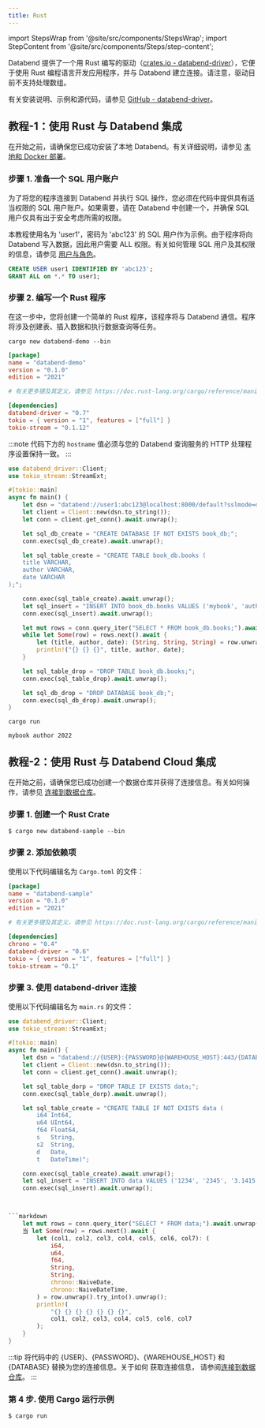 ```yaml
---
title: Rust
---
```


import StepsWrap from '@site/src/components/StepsWrap';
import StepContent from '@site/src/components/Steps/step-content';

Databend 提供了一个用 Rust 编写的驱动（[crates.io - databend-driver](https://crates.io/crates/databend-driver)），它便于使用 Rust 编程语言开发应用程序，并与 Databend 建立连接。请注意，驱动目前不支持处理数组。

有关安装说明、示例和源代码，请参见 [GitHub - databend-driver](https://github.com/datafuselabs/BendSQL/tree/main/driver)。

## 教程-1：使用 Rust 与 Databend 集成

在开始之前，请确保您已成功安装了本地 Databend。有关详细说明，请参见 [本地和 Docker 部署](/guides/deploy/deploying-local)。

### 步骤 1. 准备一个 SQL 用户账户

为了将您的程序连接到 Databend 并执行 SQL 操作，您必须在代码中提供具有适当权限的 SQL 用户账户。如果需要，请在 Databend 中创建一个，并确保 SQL 用户仅具有出于安全考虑所需的权限。

本教程使用名为 'user1'，密码为 'abc123' 的 SQL 用户作为示例。由于程序将向 Databend 写入数据，因此用户需要 ALL 权限。有关如何管理 SQL 用户及其权限的信息，请参见 [用户与角色](/sql/sql-commands/ddl/user/)。

```sql
CREATE USER user1 IDENTIFIED BY 'abc123';
GRANT ALL on *.* TO user1;
```

### 步骤 2. 编写一个 Rust 程序

在这一步中，您将创建一个简单的 Rust 程序，该程序将与 Databend 通信。程序将涉及创建表、插入数据和执行数据查询等任务。

<StepsWrap>

<StepContent number="1" title="创建一个新项目">

```shell
cargo new databend-demo --bin
```

```toml title='Cargo.toml'
[package]
name = "databend-demo"
version = "0.1.0"
edition = "2021"

# 有关更多键及其定义，请参见 https://doc.rust-lang.org/cargo/reference/manifest.html

[dependencies]
databend-driver = "0.7"
tokio = { version = "1", features = ["full"] }
tokio-stream = "0.1.12"
```


</StepContent>

<StepContent number="2" title="将以下代码复制并粘贴到文件 main.rs 中">


:::note
代码下方的 `hostname` 值必须与您的 Databend 查询服务的 HTTP 处理程序设置保持一致。
:::

```rust title='main.rs'
use databend_driver::Client;
use tokio_stream::StreamExt;

#[tokio::main]
async fn main() {
    let dsn = "databend://user1:abc123@localhost:8000/default?sslmode=disable";
    let client = Client::new(dsn.to_string());
    let conn = client.get_conn().await.unwrap();

    let sql_db_create = "CREATE DATABASE IF NOT EXISTS book_db;";
    conn.exec(sql_db_create).await.unwrap();

    let sql_table_create = "CREATE TABLE book_db.books (
    title VARCHAR,
    author VARCHAR,
    date VARCHAR
);";

    conn.exec(sql_table_create).await.unwrap();
    let sql_insert = "INSERT INTO book_db.books VALUES ('mybook', 'author', '2022');";
    conn.exec(sql_insert).await.unwrap();

    let mut rows = conn.query_iter("SELECT * FROM book_db.books;").await.unwrap();
    while let Some(row) = rows.next().await {
        let (title, author, date): (String, String, String) = row.unwrap().try_into().unwrap();
        println!("{} {} {}", title, author, date);
    }

    let sql_table_drop = "DROP TABLE book_db.books;";
    conn.exec(sql_table_drop).await.unwrap();

    let sql_db_drop = "DROP DATABASE book_db;";
    conn.exec(sql_db_drop).await.unwrap();
}
```


</StepContent>

<StepContent number="3" title="运行程序。">

```shell
cargo run
```

```text title='输出'
mybook author 2022
```

</StepContent>

</StepsWrap>


## 教程-2：使用 Rust 与 Databend Cloud 集成

在开始之前，请确保您已成功创建一个数据仓库并获得了连接信息。有关如何操作，请参见 [连接到数据仓库](/guides/cloud/using-databend-cloud/warehouses#connecting)。

### 步骤 1. 创建一个 Rust Crate

```shell
$ cargo new databend-sample --bin
```

### 步骤 2. 添加依赖项

使用以下代码编辑名为 `Cargo.toml` 的文件：

```toml
[package]
name = "databend-sample"
version = "0.1.0"
edition = "2021"

# 有关更多键及其定义，请参见 https://doc.rust-lang.org/cargo/reference/manifest.html

[dependencies]
chrono = "0.4"
databend-driver = "0.6"
tokio = { version = "1", features = ["full"] }
tokio-stream = "0.1"
```

### 步骤 3. 使用 databend-driver 连接

使用以下代码编辑名为 `main.rs` 的文件：

```rust
use databend_driver::Client;
use tokio_stream::StreamExt;

#[tokio::main]
async fn main() {
    let dsn = "databend://{USER}:{PASSWORD}@{WAREHOUSE_HOST}:443/{DATABASE}";
    let client = Client::new(dsn.to_string());
    let conn = client.get_conn().await.unwrap();

    let sql_table_dorp = "DROP TABLE IF EXISTS data;";
    conn.exec(sql_table_dorp).await.unwrap();

    let sql_table_create = "CREATE TABLE IF NOT EXISTS data (
		i64 Int64,
		u64 UInt64,
		f64 Float64,
		s   String,
		s2  String,
		d   Date,
		t   DateTime)";

    conn.exec(sql_table_create).await.unwrap();
    let sql_insert = "INSERT INTO data VALUES ('1234', '2345', '3.1415', 'test', 'test2', '2021-01-01', '2021-01-01 00:00:00');";
    conn.exec(sql_insert).await.unwrap();



```markdown
    let mut rows = conn.query_iter("SELECT * FROM data;").await.unwrap();
    当 let Some(row) = rows.next().await {
        let (col1, col2, col3, col4, col5, col6, col7): (
            i64,
            u64,
            f64,
            String,
            String,
            chrono::NaiveDate,
            chrono::NaiveDateTime,
        ) = row.unwrap().try_into().unwrap();
        println!(
            "{} {} {} {} {} {} {}",
            col1, col2, col3, col4, col5, col6, col7
        );
    }
}
```

:::tip
将代码中的 {USER}、{PASSWORD}、{WAREHOUSE_HOST} 和 {DATABASE} 替换为您的连接信息。关于如何
获取连接信息，
请参阅[连接到数据仓库](/guides/cloud/using-databend-cloud/warehouses#connecting)。
:::

### 第 4 步. 使用 Cargo 运行示例

```shell
$ cargo run
```
```